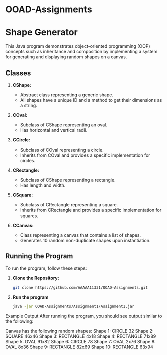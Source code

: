 # OOAD-Assignments
# Shape Generator

This Java program demonstrates object-oriented programming (OOP) concepts such as inheritance and composition by implementing a system for generating and displaying random shapes on a canvas.

## Classes

1. **CShape:**
    - Abstract class representing a generic shape.
    - All shapes have a unique ID and a method to get their dimensions as a string.

2. **COval:**
    - Subclass of CShape representing an oval.
    - Has horizontal and vertical radii.

3. **CCircle:**
    - Subclass of COval representing a circle.
    - Inherits from COval and provides a specific implementation for circles.

4. **CRectangle:**
    - Subclass of CShape representing a rectangle.
    - Has length and width.

5. **CSquare:**
    - Subclass of CRectangle representing a square.
    - Inherits from CRectangle and provides a specific implementation for squares.

6. **CCanvas:**
    - Class representing a canvas that contains a list of shapes.
    - Generates 10 random non-duplicate shapes upon instantiation.

## Running the Program

To run the program, follow these steps:

1. **Clone the Repository:**
   ```bash
   git clone https://github.com/AAAAA11331/OOAD-Assignments.git

2. **Run the program**
   ```bash
   java -jar OOAD-Assignments/Assignment1/Assignment1.jar

Example Output
After running the program, you should see output similar to the following:

Canvas has the following random shapes:
Shape 1: CIRCLE 32
Shape 2: SQUARE 46x46
Shape 3: RECTANGLE 4x18
Shape 4: RECTANGLE 71x89
Shape 5: OVAL 91x82
Shape 6: CIRCLE 78
Shape 7: OVAL 2x76
Shape 8: OVAL 8x36
Shape 9: RECTANGLE 82x69
Shape 10: RECTANGLE 63x94
